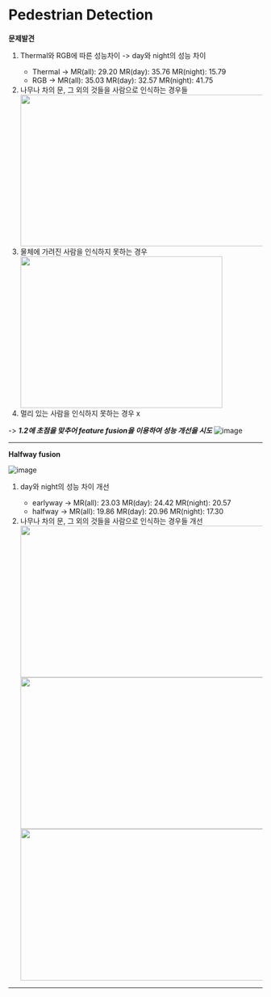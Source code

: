 # Pedestrian Detection
 **문제발견**
<ol type = '1'>
 

  <li> Thermal와 RGB에 따른 성능차이 -> day와 night의 성능 차이 </li><ul>
    <li>Thermal -> MR(all): 29.20 MR(day): 35.76 MR(night): 15.79</li>
  <li>RGB -> MR(all): 35.03 MR(day): 32.57 MR(night): 41.75</li></ul>
  
  <li> 나무나 차의 문, 그 외의 것들을 사람으로 인식하는 경우들 </li>
  <img src="https://user-images.githubusercontent.com/71878202/128730420-89f6433f-d73a-4a7a-ba13-fd3faab5ce85.png"  width="800" height="300">
  <li> 물체에 가려진 사람을 인식하지 못하는 경우 </li>
  <img src="https://user-images.githubusercontent.com/71878202/128727256-d7353d9f-8b84-417b-997c-5e8b806e7c92.jpg"  width="400" height="300">
 
  <li> 멀리 있는 사람을 인식하지 못하는 경우 x </li>
  
 </ol>

-> _**1.2에 초점을 맞추어 feature fusion을 이용하여 성능 개선을 시도**_
![image](https://user-images.githubusercontent.com/71878202/128730631-92d62e8d-c0bf-4094-a493-bca4f45acdec.png)

---
**Halfway fusion**

![image](https://user-images.githubusercontent.com/71878202/128731126-429b7c2b-30c1-4f76-9c48-fb9f481b46c9.png)

<ol type = '1'>
 <li> day와 night의 성능 차이 개선 </li> <ul>
 <li> earlyway -> MR(all): 23.03 MR(day): 24.42 MR(night): 20.57 </li>
 <li>halfway -> MR(all): 19.86 MR(day): 20.96 MR(night): 17.30</li> </ul>
 <li> 나무나 차의 문, 그 외의 것들을 사람으로 인식하는 경우들 개선 </li>
 <img src="https://user-images.githubusercontent.com/71878202/128731924-cf8298a0-2fb0-4f66-9850-ffe5e4b4c0e6.png"  width="800" height="300">
 <img src="https://user-images.githubusercontent.com/71878202/128732207-9edd04bb-d527-4089-b71e-614519596c0a.png"  width="800" height="300">
 <img src="https://user-images.githubusercontent.com/71878202/128732320-b4feb640-c3b3-4cb2-b29f-046febbdf0e8.png"  width="800" height="300">
 </ol>
 
 ---
